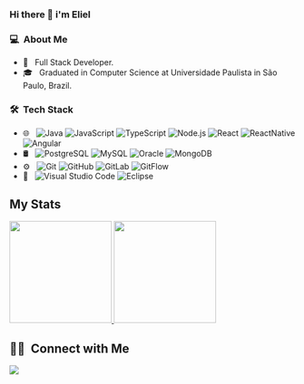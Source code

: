 ### Hi there 👋 i'm Eliel

### 💻 &nbsp;About Me 
- 🤔 &nbsp; Full Stack Developer.
- 🎓 &nbsp; Graduated in Computer Science at Universidade Paulista in São Paulo, Brazil.

### 🛠 &nbsp;Tech Stack
- 🌐 &nbsp;
  ![Java](https://img.shields.io/badge/-Java-333333?style=flat&logo=java)
  ![JavaScript](https://img.shields.io/badge/-JavaScript-333333?style=flat&logo=javascript)
  ![TypeScript](https://img.shields.io/badge/-TypeScript-333333?style=flat&logo=typescript)
  ![Node.js](https://img.shields.io/badge/-Node.js-333333?style=flat&logo=node.js)
  ![React](https://img.shields.io/badge/-React-333333?style=flat&logo=react)
  ![ReactNative](https://img.shields.io/badge/-React%20Native-333333?style=flat&logo=react)
  ![Angular](https://img.shields.io/badge/-Angular-333333?style=flat&logo=angular)
- 🛢 &nbsp;
  ![PostgreSQL](https://img.shields.io/badge/-PostgreSQL-333333?style=flat&logo=postgresql)
  ![MySQL](https://img.shields.io/badge/-MySQL-333333?style=flat&logo=mysql)
  ![Oracle](https://img.shields.io/badge/-Oracle-333333?style=flat&logo=oracle)
  ![MongoDB](https://img.shields.io/badge/-MongoDB-333333?style=flat&logo=mongodb)
- ⚙️ &nbsp;
  ![Git](https://img.shields.io/badge/-Git-333333?style=flat&logo=git)
  ![GitHub](https://img.shields.io/badge/-GitHub-333333?style=flat&logo=github)
  ![GitLab](https://img.shields.io/badge/-GitLab-333333?style=flat&logo=gitlab)
  ![GitFlow](https://img.shields.io/badge/-GitFlow-333333?style=flat&logo=gitflow)
- 🔧 &nbsp;
  ![Visual Studio Code](https://img.shields.io/badge/-Visual%20Studio%20Code-333333?style=flat&logo=visual-studio-code&logoColor=007ACC)
  ![Eclipse](https://img.shields.io/badge/-Eclipse-333333?style=flat&logo=eclipse)

## My Stats
<p>
<a href="https://github.com/AVS1508">
  <img height="180em" src="https://github-readme-stats.vercel.app/api?username=elielcena&show_icons=true&theme=radical" />
  <img height="180em" src="https://github-readme-stats-eight-theta.vercel.app/api/top-langs/?username=elielcena&theme=radical&layout=compact&exclude_lang=java+r" />
</a>
</p>

##  🤝🏻 &nbsp;Connect with Me
<a href="https://www.linkedin.com/in/eliel-s-a30734141"><img src="https://img.shields.io/badge/-Eliel%20Cena-0077B5?style=flat-square&logo=Linkedin&logoColor=white"/></a>
